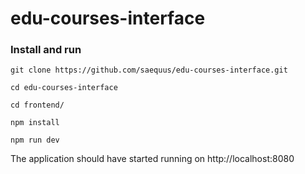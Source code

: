# edu-courses-interface


### Install and run
`git clone https://github.com/saequus/edu-courses-interface.git`

`cd edu-courses-interface`

`cd frontend/`

`npm install`

`npm run dev`

The application should have started running on http://localhost:8080
